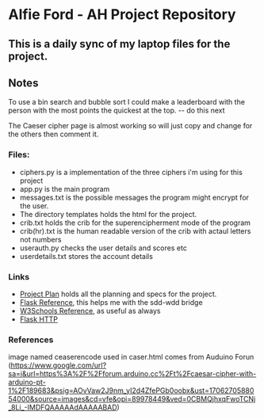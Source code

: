 # Alfie Ford - AH Project Repository

## This is a daily sync of my laptop files for the project.

## Notes
To use a bin search and bubble sort I could make a leaderboard with the person with the most points the quickest at the top. -- do this next

The Caeser cipher page is almost working so will just copy and change for the others then comment it.


### Files:
* ciphers.py is a implementation of the three ciphers i'm using for this project
* app.py is the main program
* messages.txt is the possible messages the program might encrypt for the user.
* The directory templates holds the html for the project.
* crib.txt holds the crib for the superencipherment mode of the program
* crib(hr).txt is the human readable version of the crib with actaul letters not numbers
* userauth.py checks the user details and scores etc
* userdetails.txt stores the account details


### Links
* [Project Plan](https://docs.google.com/document/d/1h5udJEeES8V8zh6XGXwm2H_6FQNdKKWM5wVFrd1cyIo/edit?usp=sharing) holds all the planning and specs for the project.
* [Flask Reference](https://www.geeksforgeeks.org/flask-tutorial/), this helps me with the sdd-wdd bridge
* [W3Schools Reference](https://www.w3schools.com/python/default.asp), as useful as always
* [Flask HTTP](https://www.geeksforgeeks.org/flask-http-method/)


### References

image named ceaserencode used in caser.html comes from Auduino Forun (https://www.google.com/url?sa=i&url=https%3A%2F%2Fforum.arduino.cc%2Ft%2Fcaesar-cipher-with-arduino-pt-1%2F189683&psig=AOvVaw2J9nm_yI2d4ZfePGb0oobx&ust=1706270588054000&source=images&cd=vfe&opi=89978449&ved=0CBMQjhxqFwoTCNj_8Li_-IMDFQAAAAAdAAAAABAD)